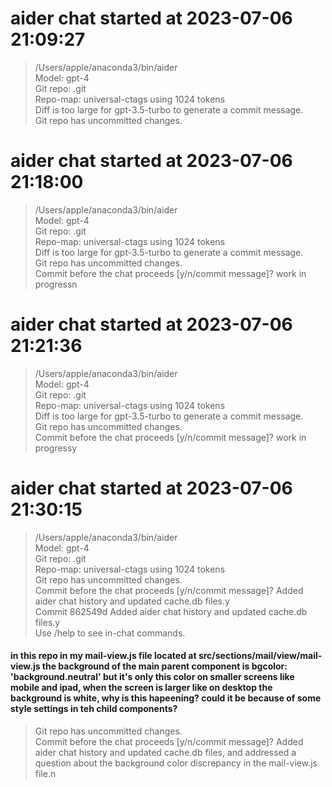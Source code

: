 
# aider chat started at 2023-07-06 21:09:27

> /Users/apple/anaconda3/bin/aider  
> Model: gpt-4  
> Git repo: .git  
> Repo-map: universal-ctags using 1024 tokens  
> Diff is too large for gpt-3.5-turbo to generate a commit message.  
> Git repo has uncommitted changes.  

# aider chat started at 2023-07-06 21:18:00

> /Users/apple/anaconda3/bin/aider  
> Model: gpt-4  
> Git repo: .git  
> Repo-map: universal-ctags using 1024 tokens  
> Diff is too large for gpt-3.5-turbo to generate a commit message.  
> Git repo has uncommitted changes.  
> Commit before the chat proceeds [y/n/commit message]? work in progressn  

# aider chat started at 2023-07-06 21:21:36

> /Users/apple/anaconda3/bin/aider  
> Model: gpt-4  
> Git repo: .git  
> Repo-map: universal-ctags using 1024 tokens  
> Diff is too large for gpt-3.5-turbo to generate a commit message.  
> Git repo has uncommitted changes.  
> Commit before the chat proceeds [y/n/commit message]? work in progressy  

# aider chat started at 2023-07-06 21:30:15

> /Users/apple/anaconda3/bin/aider  
> Model: gpt-4  
> Git repo: .git  
> Repo-map: universal-ctags using 1024 tokens  
> Git repo has uncommitted changes.  
> Commit before the chat proceeds [y/n/commit message]? Added aider chat history and updated cache.db files.y  
> Commit 862549d Added aider chat history and updated cache.db files.y  
> Use /help to see in-chat commands.  

#### in this repo in my mail-view.js file located at src/sections/mail/view/mail-view.js the background of the main parent component is   bgcolor: 'background.neutral' but it's only this color on smaller screens like mobile and ipad, when the screen is larger like on desktop the background is white, why is this hapeening? could it be because of some style settings in teh child components?  
> Git repo has uncommitted changes.  
> Commit before the chat proceeds [y/n/commit message]? Added aider chat history and updated cache.db files, and addressed a question about the background color discrepancy in the mail-view.js file.n  
